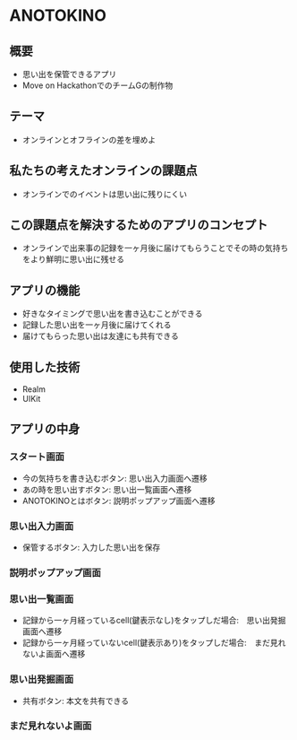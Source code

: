 # ANOTOKINO

## 概要
- 思い出を保管できるアプリ
- Move on HackathonでのチームGの制作物

## テーマ
- オンラインとオフラインの差を埋めよ

## 私たちの考えたオンラインの課題点
- オンラインでのイベントは思い出に残りにくい

## この課題点を解決するためのアプリのコンセプト
- オンラインで出来事の記録を一ヶ月後に届けてもらうことでその時の気持ちをより鮮明に思い出に残せる

## アプリの機能
- 好きなタイミングで思い出を書き込むことができる
- 記録した思い出を一ヶ月後に届けてくれる
- 届けてもらった思い出は友達にも共有できる

## 使用した技術
- Realm
- UIKit

## アプリの中身
### スタート画面
- 今の気持ちを書き込むボタン: 思い出入力画面へ遷移
- あの時を思い出すボタン: 思い出一覧画面へ遷移
- ANOTOKINOとはボタン: 説明ポップアップ画面へ遷移

### 思い出入力画面
- 保管するボタン: 入力した思い出を保存

### 説明ポップアップ画面

### 思い出一覧画面
- 記録から一ヶ月経っているcell(鍵表示なし)をタップしだ場合:　思い出発掘画面へ遷移
- 記録から一ヶ月経っていないcell(鍵表示あり)をタップしだ場合:　まだ見れないよ画面へ遷移

### 思い出発掘画面
- 共有ボタン: 本文を共有できる

### まだ見れないよ画面
